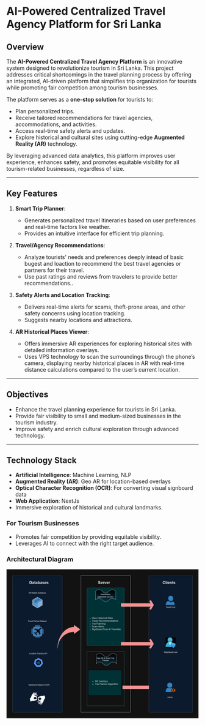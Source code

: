 # AI-Powered Centralized Travel Agency Platform for Sri Lanka

## Overview
The **AI-Powered Centralized Travel Agency Platform** is an innovative system designed to revolutionize tourism in Sri Lanka. This project addresses critical shortcomings in the travel planning process by offering an integrated, AI-driven platform that simplifies trip organization for tourists while promoting fair competition among tourism businesses.

The platform serves as a **one-stop solution** for tourists to:
- Plan personalized trips.
- Receive tailored recommendations for travel agencies, accommodations, and activities.
- Access real-time safety alerts and updates.
- Explore historical and cultural sites using cutting-edge **Augmented Reality (AR)** technology.

By leveraging advanced data analytics, this platform improves user experience, enhances safety, and promotes equitable visibility for all tourism-related businesses, regardless of size.

---

## Key Features
1. **Smart Trip Planner**:
   - Generates personalized travel itineraries based on user preferences and real-time factors like weather.
   - Provides an intuitive interface for efficient trip planning.

2. **Travel/Agency Recommendations**:
   - Analyze tourists' needs and preferences deeply intead of basic bugest and loaction to recommend the best travel agencies or partners for their travel.
   - Use past ratings and reviews from travelers to provide better recommendations..

3. **Safety Alerts and Location Tracking**:
   - Delivers real-time alerts for scams, theft-prone areas, and other safety concerns using location tracking.
   - Suggests nearby locations and attractions.

4. **AR Historical Places Viewer**:
   - Offers immersive AR experiences for exploring historical sites with detailed information overlays.
   - Uses VPS technology to scan the surroundings through the phone’s camera, displaying nearby historical places in AR with real-time distance calculations compared to the user’s current location.

---

## Objectives
- Enhance the travel planning experience for tourists in Sri Lanka.
- Provide fair visibility to small and medium-sized businesses in the tourism industry.
- Improve safety and enrich cultural exploration through advanced technology.

---

## Technology Stack
- **Artificial Intelligence**: Machine Learning, NLP
- **Augmented Reality (AR)**: Geo AR for location-based overlays
- **Optical Character Recognition (OCR)**: For converting visual signboard data
- **Web Application**: NextJs
- Immersive exploration of historical and cultural landmarks.

### For Tourism Businesses
- Promotes fair competition by providing equitable visibility.
- Leverages AI to connect with the right target audience.

### Architectural Diagram
![Architectural Diagram](Architectural%20Diagram.jpg "AI-Powered Travel Platform Architecture")
